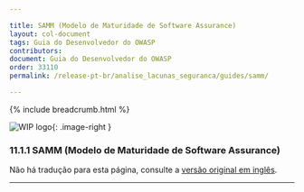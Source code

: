 ```yaml
---

title: SAMM (Modelo de Maturidade de Software Assurance)
layout: col-document
tags: Guia do Desenvolvedor do OWASP
contributors:
document: Guia do Desenvolvedor do OWASP
order: 33110
permalink: /release-pt-br/analise_lacunas_seguranca/guides/samm/

---
```


{% include breadcrumb.html %}

<style type="text/css">
.image-right {
  height: 180px;
  display: block;
  margin-left: auto;
  margin-right: auto;
  float: right;
}
</style>

![WIP logo](../../../assets/images/dg_wip.png "Trabalho em andamento"){: .image-right }

### 11.1.1 SAMM (Modelo de Maturidade de Software Assurance)

Não há tradução para esta página, consulte a [versão original em inglês][release130101].

----

[release130101]: https://github.com/OWASP/www-project-developer-guide/blob/main/draft/13-security-gap-analysis/01-guides/01-samm.md
